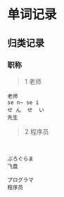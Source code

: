 # 单词记录


## 归类记录


### 职称

> 1 老师

```
老师
se n~ se i 
せ ん  せ  い
先生
```

> 2 程序员


```


ぷろぐらま
飞盘

プログラマ
程序员
```